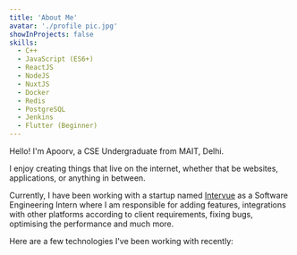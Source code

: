 ```yaml
---
title: 'About Me'
avatar: './profile pic.jpg'
showInProjects: false
skills:
  - C++
  - JavaScript (ES6+)
  - ReactJS
  - NodeJS
  - NuxtJS
  - Docker
  - Redis
  - PostgreSQL
  - Jenkins
  - Flutter (Beginner)
---
```


Hello! I'm Apoorv, a CSE Undergraduate from MAIT, Delhi.

I enjoy creating things that live on the internet, whether that be websites, applications, or anything in between.

Currently, I have been working with a startup named [Intervue](https://intervue.io) as a Software Engineering Intern where I am responsible for adding features, integrations with other platforms according to client requirements, fixing bugs, optimising the performance and much more.

Here are a few technologies I've been working with recently:
